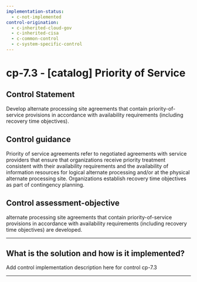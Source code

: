 ```yaml
---
implementation-status:
  - c-not-implemented
control-origination:
  - c-inherited-cloud-gov
  - c-inherited-cisa
  - c-common-control
  - c-system-specific-control
---
```


# cp-7.3 - \[catalog\] Priority of Service

## Control Statement

Develop alternate processing site agreements that contain priority-of-service provisions in accordance with availability requirements (including recovery time objectives).

## Control guidance

Priority of service agreements refer to negotiated agreements with service providers that ensure that organizations receive priority treatment consistent with their availability requirements and the availability of information resources for logical alternate processing and/or at the physical alternate processing site. Organizations establish recovery time objectives as part of contingency planning.

## Control assessment-objective

alternate processing site agreements that contain priority-of-service provisions in accordance with availability requirements (including recovery time objectives) are developed.

______________________________________________________________________

## What is the solution and how is it implemented?

Add control implementation description here for control cp-7.3

______________________________________________________________________
